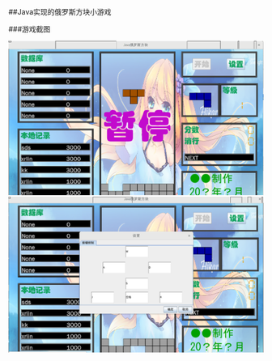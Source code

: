 ##Java实现的俄罗斯方块小游戏

###游戏截图

![](https://raw.githubusercontent.com/xrlin/Tetris/master/screenshots/example1.png)
![](https://raw.githubusercontent.com/xrlin/Tetris/master/screenshots/example2.png)
